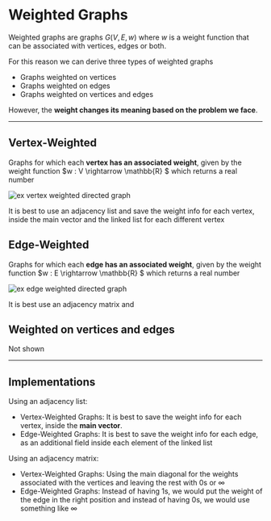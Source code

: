 # Weighted Graphs

Weighted graphs are graphs $G(V,E, w)$ where $w$ is a weight function that
can be associated with vertices, edges or both.

For this reason we can derive three types of weighted graphs
* Graphs weighted on vertices
* Graphs weighted on edges
* Graphs weighted on vertices and edges

However, the **weight changes its meaning based on the problem we face**.

---

## Vertex-Weighted
Graphs for which each **vertex has an associated weight**, given by the weight function
$w : V \rightarrow \mathbb{R} $ which returns a real number

![ex vertex weighted directed graph](https://github.com/PayThePizzo/DataStrutucures-Algorithms/blob/main/Resources/exWDGV.png?raw=TRUE)

It is best to use an adjacency list and save the weight info for each vertex, inside the main 
vector and the linked list for each different vertex

## Edge-Weighted
Graphs for which each **edge has an associated weight**, given by the weight function
$w : E \rightarrow \mathbb{R} $ which returns a real number

![ex edge weighted directed graph](https://github.com/PayThePizzo/DataStrutucures-Algorithms/blob/main/Resources/exWDGE.png?raw=TRUE)

It is best use an adjacency matrix and 

## Weighted on vertices and edges

Not shown

---

## Implementations 

Using an adjacency list:
* Vertex-Weighted Graphs: It is best to save the weight info for each vertex, inside the **main
vector**.
* Edge-Weighted Graphs: It is best to save the weight info for each edge, as an additional field inside each
element of the linked list

Using an adjacency matrix:
* Vertex-Weighted Graphs: Using the main diagonal for the weights associated with the vertices and 
leaving the rest with $0$s or $\infty$
* Edge-Weighted Graphs: Instead of having 1s, we would put the weight of the edge in the right 
position and instead of having $0$s, we would use something like $\infty$



